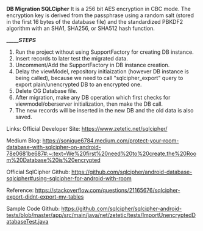 __________DB Migration SQLCipher__________
It is a 256 bit AES encryption in CBC mode.
The encryption key is derived from the passphrase using a random salt (stored in the first 16 bytes of the database file) and the standardized PBKDF2 algorithm with an SHA1, SHA256, or SHA512 hash function.

__________STEPS_____
1. Run the project without using SupportFactory for creating DB instance.
2. Insert records to later test the migrated data.
3. Uncomment/Add the SupportFactory in DB instance creation.
4. Delay the viewModel, repository initiaization (however DB instance is being called), because we need to call "sqlcipher_export" query to export plain/unencrypted DB to an encrypted one.
5. Delete OG Database file.
6. After migration, make any DB operation which first checks for viewmodel/oberserver initialization, then make the DB call.
7. The new records will be inserted in the new DB and the old data is also saved.

Links: 
Official Developer Site: https://www.zetetic.net/sqlcipher/

Medium Blog: https://sonique6784.medium.com/protect-your-room-database-with-sqlcipher-on-android-78e0681be687#:~:text=We%20first%20need%20to%20create,the%20Room%20Database%20is%20encrypted

Official SqlCipher Github: https://github.com/sqlcipher/android-database-sqlcipher#using-sqlcipher-for-android-with-room

Reference: https://stackoverflow.com/questions/21165676/sqlcipher-export-didnt-export-my-tables

Sample Code Github: https://github.com/sqlcipher/sqlcipher-android-tests/blob/master/app/src/main/java/net/zetetic/tests/ImportUnencryptedDatabaseTest.java